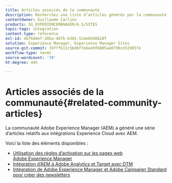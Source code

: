 ```yaml
---
title: Articles associés de la communauté
description: Recherchez une liste d’articles générés par la communauté sur les intégrations Experience Cloud à Adobe Experience Manager.
contentOwner: Guillaume Carlino
products: SG_EXPERIENCEMANAGER/6.5/SITES
topic-tags: integration
content-type: reference
exl-id: ebf6d4ef-20ba-487b-b301-52de8936628f
solution: Experience Manager, Experience Manager Sites
source-git-commit: 76fffb11c56dbf7ebee9f6805ae0799cd32985fe
workflow-type: tm+mt
source-wordcount: '79'
ht-degree: 44%

---
```


# Articles associés de la communauté{#related-community-articles}

La communauté Adobe Experience Manager (AEM) a généré une série d’articles relatifs aux intégrations Experience Cloud avec AEM.

Voici la liste des éléments disponibles :

* [Utilisation des règles d’activation sur les pages web Adobe Experience Manager](https://helpx.adobe.com/fr/experience-manager/using/dtm.html)
* [Intégration d’AEM à Adobe Analytics et Target avec DTM](https://helpx.adobe.com/fr/experience-manager/using/integrate-digital-marketing-solutions.html)
* [Intégration de Adobe Experience Manager et Adobe Campaign Standard pour créer des newsletters](https://helpx.adobe.com/fr/experience-manager/using/aem_campaign.html)
